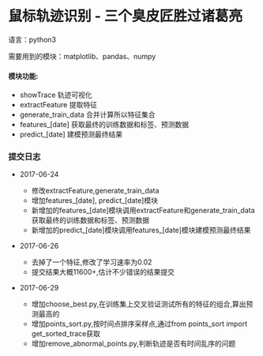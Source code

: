 # 鼠标轨迹识别 - 三个臭皮匠胜过诸葛亮

语言：python3

需要用到的模块：matplotlib、pandas、numpy

#### 模块功能:
- showTrace   轨迹可视化
- extractFeature   提取特征
- generate_train_data   合并计算所以特征集合
- features\_[date]   获取最终的训练数据和标签、预测数据
- predict_[date]  建模预测最终结果

###  提交日志

-   2017-06-24
    -   修改extractFeature,generate_train_data
    -   增加features\_[date], predict\_[date]模块
    -   新增加的features\_[date]模块调用extractFeature和generate_train_data获取最终的训练数据和标签、预测数据
    -   新增加的predict\_[date]模块调用features\_[date]模块建模预测最终结果

-   2017-06-26
    -   去掉了一个特征,修改了学习速率为0.02
    -   提交结果大概11600+,估计不少错误的结果提交

-   2017-06-29
    -   增加choose_best.py,在训练集上交叉验证测试所有的特征的组合,算出预测最高的
    -   增加points_sort.py,按时间点排序采样点,通过from points_sort import get_sorted_trace获取
    -   增加remove_abnormal_points.py,判断轨迹是否有时间乱序的问题